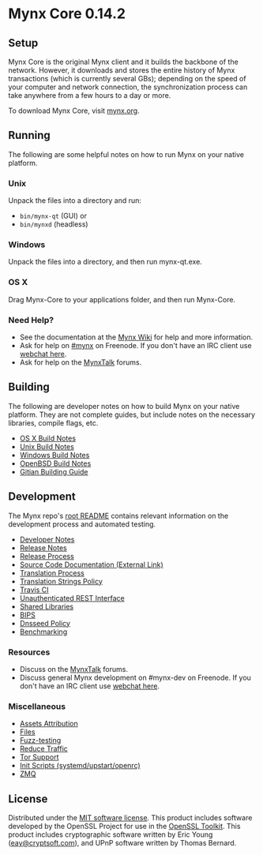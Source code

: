 Mynx Core 0.14.2
=====================

Setup
---------------------
Mynx Core is the original Mynx client and it builds the backbone of the network. However, it downloads and stores the entire history of Mynx transactions (which is currently several GBs); depending on the speed of your computer and network connection, the synchronization process can take anywhere from a few hours to a day or more.

To download Mynx Core, visit [mynx.org](https://mynx.org).

Running
---------------------
The following are some helpful notes on how to run Mynx on your native platform.

### Unix

Unpack the files into a directory and run:

- `bin/mynx-qt` (GUI) or
- `bin/mynxd` (headless)

### Windows

Unpack the files into a directory, and then run mynx-qt.exe.

### OS X

Drag Mynx-Core to your applications folder, and then run Mynx-Core.

### Need Help?

* See the documentation at the [Mynx Wiki](https://mynx.info/)
for help and more information.
* Ask for help on [#mynx](http://webchat.freenode.net?channels=mynx) on Freenode. If you don't have an IRC client use [webchat here](http://webchat.freenode.net?channels=mynx).
* Ask for help on the [MynxTalk](https://mynxtalk.io/) forums.

Building
---------------------
The following are developer notes on how to build Mynx on your native platform. They are not complete guides, but include notes on the necessary libraries, compile flags, etc.

- [OS X Build Notes](build-osx.md)
- [Unix Build Notes](build-unix.md)
- [Windows Build Notes](build-windows.md)
- [OpenBSD Build Notes](build-openbsd.md)
- [Gitian Building Guide](gitian-building.md)

Development
---------------------
The Mynx repo's [root README](/README.md) contains relevant information on the development process and automated testing.

- [Developer Notes](developer-notes.md)
- [Release Notes](release-notes.md)
- [Release Process](release-process.md)
- [Source Code Documentation (External Link)](https://dev.visucore.com/mynx/doxygen/)
- [Translation Process](translation_process.md)
- [Translation Strings Policy](translation_strings_policy.md)
- [Travis CI](travis-ci.md)
- [Unauthenticated REST Interface](REST-interface.md)
- [Shared Libraries](shared-libraries.md)
- [BIPS](bips.md)
- [Dnsseed Policy](dnsseed-policy.md)
- [Benchmarking](benchmarking.md)

### Resources
* Discuss on the [MynxTalk](https://mynxtalk.io/) forums.
* Discuss general Mynx development on #mynx-dev on Freenode. If you don't have an IRC client use [webchat here](http://webchat.freenode.net/?channels=mynx-dev).

### Miscellaneous
- [Assets Attribution](assets-attribution.md)
- [Files](files.md)
- [Fuzz-testing](fuzzing.md)
- [Reduce Traffic](reduce-traffic.md)
- [Tor Support](tor.md)
- [Init Scripts (systemd/upstart/openrc)](init.md)
- [ZMQ](zmq.md)

License
---------------------
Distributed under the [MIT software license](/COPYING).
This product includes software developed by the OpenSSL Project for use in the [OpenSSL Toolkit](https://www.openssl.org/). This product includes
cryptographic software written by Eric Young ([eay@cryptsoft.com](mailto:eay@cryptsoft.com)), and UPnP software written by Thomas Bernard.
